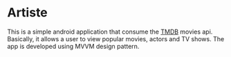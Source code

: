 # Artiste
This is a simple android application that consume the [TMDB]("https://www.themoviedb.org/documentation/api") movies api. 
Basically, it allows a user to view popular movies, actors and TV shows. The app is developed using MVVM design pattern.
